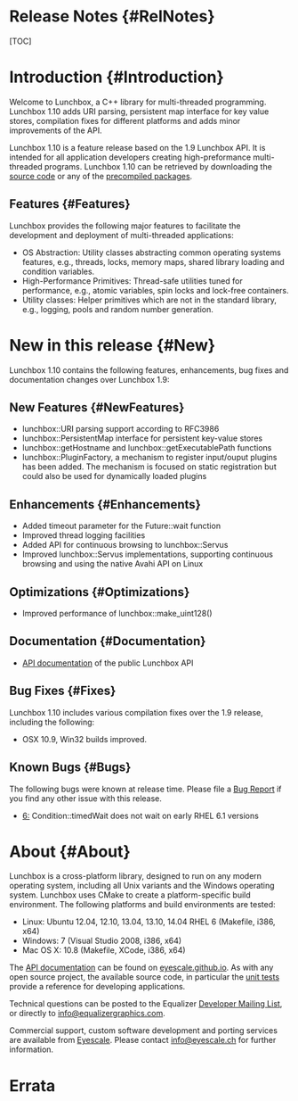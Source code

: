 Release Notes {#RelNotes}
============

[TOC]

# Introduction {#Introduction}

Welcome to Lunchbox, a C++ library for multi-threaded programming.
Lunchbox 1.10 adds URI parsing, persistent map interface for key value
stores, compilation fixes for different platforms and adds minor improvements
of the API.

Lunchbox 1.10 is a feature release based on the 1.9 Lunchbox API. It is
intended for all application developers creating high-preformance
multi-threaded programs. Lunchbox 1.10 can be retrieved by downloading
the
[source code](http://www.equalizergraphics.com/downloads/Lunchbox-1.10.0.tar.gz)
or any of the
[precompiled packages](http://www.equalizergraphics.com/downloads/major.html).

## Features {#Features}

Lunchbox provides the following major features to facilitate the
development and deployment of multi-threaded applications:

* OS Abstraction: Utility classes abstracting common operating systems
  features, e.g., threads, locks, memory maps, shared library loading
  and condition variables.
* High-Performance Primitives: Thread-safe utilities tuned for
  performance, e.g., atomic variables, spin locks and lock-free
  containers.
* Utility classes: Helper primitives which are not in the standard
  library, e.g., logging, pools and random number generation.

# New in this release {#New}

Lunchbox 1.10 contains the following features, enhancements, bug fixes
and documentation changes over Lunchbox 1.9:

## New Features {#NewFeatures}

* lunchbox::URI parsing support according to RFC3986
* lunchbox::PersistentMap interface for persistent key-value stores
* lunchbox::getHostname and lunchbox::getExecutablePath functions
* lunchbox::PluginFactory, a mechanism to register input/ouput plugins has
  been added. The mechanism is focused on static registration but could also be
  used for dynamically loaded plugins

## Enhancements {#Enhancements}

* Added timeout parameter for the Future::wait function
* Improved thread logging facilities
* Added API for continuous browsing to lunchbox::Servus
* Improved lunchbox::Servus implementations, supporting continuous browsing and
  using the native Avahi API on Linux

## Optimizations {#Optimizations}

* Improved performance of lunchbox::make_uint128()

## Documentation {#Documentation}

* [API documentation](http://eyescale.github.io/Lunchbox-1.10/index.html)
  of the public Lunchbox API

## Bug Fixes {#Fixes}

Lunchbox 1.10 includes various compilation fixes over the 1.9 release, including
the following:

* OSX 10.9, Win32 builds improved.

## Known Bugs {#Bugs}

The following bugs were known at release time. Please file a
[Bug Report](https://github.com/Eyescale/Lunchbox/issues) if you find
any other issue with this release.

* [6:](https://github.com/Eyescale/Lunchbox/issues/6)
Condition::timedWait does not wait on early RHEL 6.1 versions

# About {#About}

Lunchbox is a cross-platform library, designed to run on any modern
operating system, including all Unix variants and the Windows operating
system. Lunchbox uses CMake to create a platform-specific build
environment. The following platforms and build environments are tested:

* Linux: Ubuntu 12.04, 12.10, 13.04, 13.10, 14.04 RHEL 6 (Makefile, i386, x64)
* Windows: 7 (Visual Studio 2008, i386, x64)
* Mac OS X: 10.8 (Makefile, XCode, i386, x64)

The
[API documentation](http://eyescale.github.io/Lunchbox-1.8/index.html)
can be found on [eyescale.github.io](http://eyescale.github.io/). As
with any open source project, the available source code, in particular
the [unit tests](https://github.com/Eyescale/Lunchbox/tree/1.8/tests)
provide a reference for developing applications.

Technical questions can be posted to the Equalizer
  [Developer Mailing List](http://www.equalizergraphics.com/cgi-bin/mailman/listinfo/eq-dev),
  or directly to
  [info@equalizergraphics.com](mailto:info@equalizergraphics.com?subject=Lunchbox%20question).

Commercial support, custom software development and porting services are
available from [Eyescale](http://www.eyescale.ch). Please contact
[info@eyescale.ch](mailto:info@eyescale.ch?subject=Lunchbox%20support)
for further information.

# Errata
